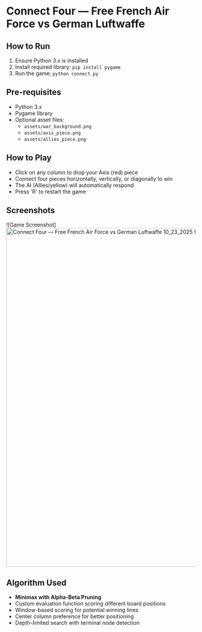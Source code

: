 # Connect Four — Free French Air Force vs German Luftwaffe

## How to Run
1. Ensure Python 3.x is installed
2. Install required library: `pip install pygame`
3. Run the game: `python connect.py`

## Pre-requisites
- Python 3.x
- Pygame library
- Optional asset files:
  - `assets/war_background.png`
  - `assets/axis_piece.png`
  - `assets/allies_piece.png`

## How to Play
- Click on any column to drop your Axis (red) piece
- Connect four pieces horizontally, vertically, or diagonally to win
- The AI (Allies/yellow) will automatically respond
- Press 'R' to restart the game

## Screenshots
![Game Screenshot]<img width="1050" height="900" alt="Connect Four — Free French Air Force vs German Luftwaffe 10_23_2025 9_05_27 PM" src="https://github.com/user-attachments/assets/934019d3-b0cc-4c98-85c2-19bb936e3931" />


## Algorithm Used
- **Minimax with Alpha-Beta Pruning**
- Custom evaluation function scoring different board positions
- Window-based scoring for potential winning lines
- Center column preference for better positioning
- Depth-limited search with terminal node detection
